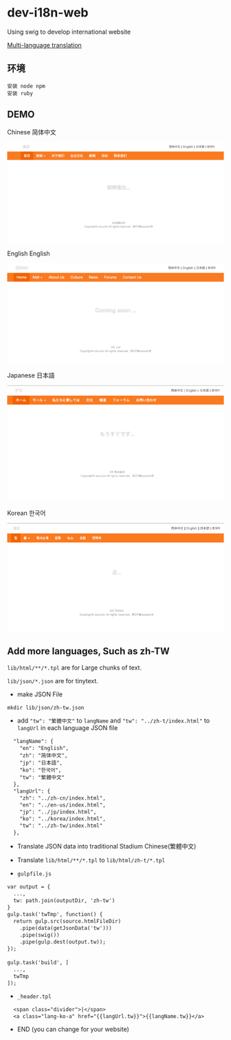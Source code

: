 # dev-i18n-web
Using swig to develop international website

[Multi-language translation](http://www.nicetranslator.com/)

## 环境

```
安装 node npm
安装 ruby
```


## DEMO

Chinese 简体中文

![zh](./demo/zh.png)

English English

![en](./demo/en.png)

Japanese 日本語

![ja](./demo/ja.png)

Korean 한국어

![ko](./demo/ko.png)

## Add more languages, Such as zh-TW

`lib/html/**/*.tpl` are for Large chunks of text.

`lib/json/*.json`  are for tinytext.

+ make JSON File

```
mkdir lib/json/zh-tw.json
```

+ add `"tw": "繁體中文"` to `langName` and  `"tw": "../zh-t/index.html"` to `langUrl` in each language JSON file

```
  "langName": {
    "en": "English",
    "zh": "简体中文",
    "jp": "日本語",
    "ko": "한국어",
    "tw": "繁體中文"
  },
  "langUrl": {
    "zh": "../zh-cn/index.html",
    "en": "../en-us/index.html",
    "jp": "../jp/index.html",
    "ko": "../korea/index.html",
    "tw": "../zh-tw/index.html"
  },
```

+ Translate JSON data into traditional Stadium Chinese(繁體中文)

+ Translate `lib/html/**/*.tpl` to `lib/html/zh-t/*.tpl`

+ `gulpfile.js`

```
var output = {
  ...,
  tw: path.join(outputDir, 'zh-tw')
}
gulp.task('twTmp', function() {
  return gulp.src(source.htmlFileDir)
    .pipe(data(getJsonData('tw')))
    .pipe(swig())
    .pipe(gulp.dest(output.tw));
});

gulp.task('build', [
  ...,
  twTmp
]);
```

+ `_header.tpl` 

```
  <span class="divider">|</span>
  <a class="lang-ko-a" href="{{langUrl.tw}}">{{langName.tw}}</a>
```

+ END (you can change for your website)
